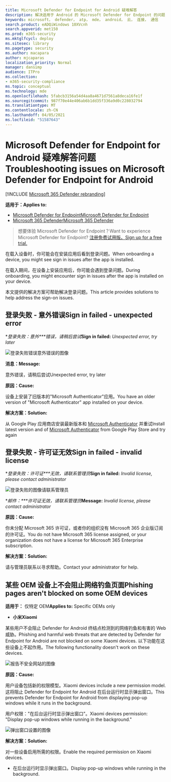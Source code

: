 ```yaml
---
title: Microsoft Defender for Endpoint for Android 疑难解答
description: 解决适用于 Android 的 Microsoft Defender for Endpoint 的问题
keywords: microsoft， defender， atp， mde， android， 云， 连接， 通信
search.product: eADQiWindows 10XVcnh
search.appverid: met150
ms.prod: m365-security
ms.mktglfcycl: deploy
ms.sitesec: library
ms.pagetype: security
ms.author: macapara
author: mjcaparas
localization_priority: Normal
manager: dansimp
audience: ITPro
ms.collection:
- m365-security-compliance
ms.topic: conceptual
ms.technology: mde
ms.openlocfilehash: 5fabcb3156a54d4aa8a4671d7561a8deca16fe1f
ms.sourcegitcommit: 987f70e44e406ab6b1dd35f336a9d0c228032794
ms.translationtype: MT
ms.contentlocale: zh-CN
ms.lasthandoff: 04/05/2021
ms.locfileid: "51587643"
---
```

# <a name="troubleshooting-issues-on-microsoft-defender-for-endpoint-for-android"></a><span data-ttu-id="53a3c-104">Microsoft Defender for Endpoint for Android 疑难解答问题</span><span class="sxs-lookup"><span data-stu-id="53a3c-104">Troubleshooting issues on Microsoft Defender for Endpoint for Android</span></span>

[!INCLUDE [Microsoft 365 Defender rebranding](../../includes/microsoft-defender.md)]

<span data-ttu-id="53a3c-105">**适用于：**</span><span class="sxs-lookup"><span data-stu-id="53a3c-105">**Applies to:**</span></span>
- [<span data-ttu-id="53a3c-106">Microsoft Defender for Endpoint</span><span class="sxs-lookup"><span data-stu-id="53a3c-106">Microsoft Defender for Endpoint</span></span>](https://go.microsoft.com/fwlink/p/?linkid=2154037)
- [<span data-ttu-id="53a3c-107">Microsoft 365 Defender</span><span class="sxs-lookup"><span data-stu-id="53a3c-107">Microsoft 365 Defender</span></span>](https://go.microsoft.com/fwlink/?linkid=2118804)

> <span data-ttu-id="53a3c-108">想要体验 Microsoft Defender for Endpoint？</span><span class="sxs-lookup"><span data-stu-id="53a3c-108">Want to experience Microsoft Defender for Endpoint?</span></span> [<span data-ttu-id="53a3c-109">注册免费试用版。</span><span class="sxs-lookup"><span data-stu-id="53a3c-109">Sign up for a free trial.</span></span>](https://www.microsoft.com/microsoft-365/windows/microsoft-defender-atp?ocid=docs-wdatp-exposedapis-abovefoldlink) 

<span data-ttu-id="53a3c-110">在载入设备时，你可能会在安装应用后看到登录问题。</span><span class="sxs-lookup"><span data-stu-id="53a3c-110">When onboarding a device, you might see sign in issues after the app is installed.</span></span>

<span data-ttu-id="53a3c-111">在载入期间，在设备上安装应用后，你可能会遇到登录问题。</span><span class="sxs-lookup"><span data-stu-id="53a3c-111">During onboarding, you might encounter sign in issues after the app is installed on your device.</span></span>

<span data-ttu-id="53a3c-112">本文提供的解决方案可帮助解决登录问题。</span><span class="sxs-lookup"><span data-stu-id="53a3c-112">This article provides solutions to help address the sign-on issues.</span></span>  

## <a name="sign-in-failed---unexpected-error"></a><span data-ttu-id="53a3c-113">登录失败 - 意外错误</span><span class="sxs-lookup"><span data-stu-id="53a3c-113">Sign in failed - unexpected error</span></span>
<span data-ttu-id="53a3c-114">\**登录失败：意外\*\*\*错误，请稍后尝试*</span><span class="sxs-lookup"><span data-stu-id="53a3c-114">**Sign in failed:** *Unexpected error, try later*</span></span>

![登录失败错误意外错误的图像](images/f9c3bad127d636c1f150d79814f35d4c.png)

<span data-ttu-id="53a3c-116">**消息：**</span><span class="sxs-lookup"><span data-stu-id="53a3c-116">**Message:**</span></span>

<span data-ttu-id="53a3c-117">意外错误，请稍后尝试</span><span class="sxs-lookup"><span data-stu-id="53a3c-117">Unexpected error, try later</span></span>

<span data-ttu-id="53a3c-118">**原因：**</span><span class="sxs-lookup"><span data-stu-id="53a3c-118">**Cause:**</span></span>

<span data-ttu-id="53a3c-119">设备上安装了旧版本的"Microsoft Authenticator"应用。</span><span class="sxs-lookup"><span data-stu-id="53a3c-119">You have an older version of "Microsoft Authenticator" app installed on your device.</span></span>

<span data-ttu-id="53a3c-120">**解决方案：**</span><span class="sxs-lookup"><span data-stu-id="53a3c-120">**Solution:**</span></span>

<span data-ttu-id="53a3c-121">从 Google Play 应用商店安装最新版本和 [Microsoft Authenticator](https://play.google.com/store/apps/details?androidid=com.azure.authenticator) 并重试</span><span class="sxs-lookup"><span data-stu-id="53a3c-121">Install latest version and of [Microsoft Authenticator](https://play.google.com/store/apps/details?androidid=com.azure.authenticator) from Google Play Store and try again</span></span>

## <a name="sign-in-failed---invalid-license"></a><span data-ttu-id="53a3c-122">登录失败 - 许可证无效</span><span class="sxs-lookup"><span data-stu-id="53a3c-122">Sign in failed - invalid license</span></span>

<span data-ttu-id="53a3c-123">\**登录失败：许可证\*\*\*无效，请联系管理员*</span><span class="sxs-lookup"><span data-stu-id="53a3c-123">**Sign in failed:** *Invalid license, please contact administrator*</span></span>

![登录失败的图像请联系管理员](images/920e433f440fa1d3d298e6a2a43d4811.png)

<span data-ttu-id="53a3c-125">\**邮件：\*\*\*许可证无效，请联系管理员*</span><span class="sxs-lookup"><span data-stu-id="53a3c-125">**Message:** *Invalid license, please contact administrator*</span></span>

<span data-ttu-id="53a3c-126">**原因：**</span><span class="sxs-lookup"><span data-stu-id="53a3c-126">**Cause:**</span></span>

<span data-ttu-id="53a3c-127">你未分配 Microsoft 365 许可证，或者你的组织没有 Microsoft 365 企业版订阅的许可证。</span><span class="sxs-lookup"><span data-stu-id="53a3c-127">You do not have Microsoft 365 license assigned, or your organization does not have a license for Microsoft 365 Enterprise subscription.</span></span>

<span data-ttu-id="53a3c-128">**解决方案：**</span><span class="sxs-lookup"><span data-stu-id="53a3c-128">**Solution:**</span></span>

<span data-ttu-id="53a3c-129">请与管理员联系以寻求帮助。</span><span class="sxs-lookup"><span data-stu-id="53a3c-129">Contact your administrator for help.</span></span>

## <a name="phishing-pages-arent-blocked-on-some-oem-devices"></a><span data-ttu-id="53a3c-130">某些 OEM 设备上不会阻止网络钓鱼页面</span><span class="sxs-lookup"><span data-stu-id="53a3c-130">Phishing pages aren't blocked on some OEM devices</span></span>

<span data-ttu-id="53a3c-131">**适用于：** 仅特定 OEM</span><span class="sxs-lookup"><span data-stu-id="53a3c-131">**Applies to:** Specific OEMs only</span></span>

-   <span data-ttu-id="53a3c-132">**小米**</span><span class="sxs-lookup"><span data-stu-id="53a3c-132">**Xiaomi**</span></span>

<span data-ttu-id="53a3c-133">某些用户不会阻止 Defender for Android 终结点检测到的网络钓鱼和有害的 Web 威胁。</span><span class="sxs-lookup"><span data-stu-id="53a3c-133">Phishing and harmful web threats that are detected by Defender for Endpoint for Android are not blocked on some Xiaomi devices.</span></span> <span data-ttu-id="53a3c-134">以下功能在这些设备上不起作用。</span><span class="sxs-lookup"><span data-stu-id="53a3c-134">The following functionality doesn't work on these devices.</span></span>

![报告不安全网站的图像](images/0c04975c74746a5cdb085e1d9386e713.png)


<span data-ttu-id="53a3c-136">**原因：**</span><span class="sxs-lookup"><span data-stu-id="53a3c-136">**Cause:**</span></span>

<span data-ttu-id="53a3c-137">用户设备包括新的权限模型。</span><span class="sxs-lookup"><span data-stu-id="53a3c-137">Xiaomi devices include a new permission model.</span></span> <span data-ttu-id="53a3c-138">这将阻止 Defender for Endpoint for Android 在后台运行时显示弹出窗口。</span><span class="sxs-lookup"><span data-stu-id="53a3c-138">This prevents Defender for Endpoint for Android from displaying pop-up windows while it runs in the background.</span></span>

<span data-ttu-id="53a3c-139">用户权限："在后台运行时显示弹出窗口"。</span><span class="sxs-lookup"><span data-stu-id="53a3c-139">Xiaomi devices permission: "Display pop-up windows while running in the background."</span></span>

![弹出窗口设置的图像](images/6e48e7b29daf50afddcc6c8c7d59fd64.png)

<span data-ttu-id="53a3c-141">**解决方案：**</span><span class="sxs-lookup"><span data-stu-id="53a3c-141">**Solution:**</span></span>

<span data-ttu-id="53a3c-142">对一些设备启用所需的权限。</span><span class="sxs-lookup"><span data-stu-id="53a3c-142">Enable the required permission on Xiaomi devices.</span></span>

- <span data-ttu-id="53a3c-143">在后台运行时显示弹出窗口。</span><span class="sxs-lookup"><span data-stu-id="53a3c-143">Display pop-up windows while running in the background.</span></span>
